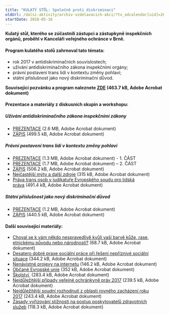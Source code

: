```yaml
---
title: "KULATÝ STŮL: Společně proti diskriminaci"
oldUrl: /dalsi-aktivity/archiv-vzdelavacich-akci/?tx_odcalendar[uid]=266&cHash=69ec2a8ac0b4fb5ac887b81fe5221d4d
startDate: 2018-05-16
---
```


<p><strong>Kulatý stůl, kterého se zúčastnili zástupci a zástupkyně inspekčních orgánů, proběhl v Kanceláři veřejného ochránce v Brně.</strong></p><h4 class="oranzova">Program kulatého stolů zahrnoval tato témata:</h4>
<p class="oranzova"></p><ul><li>rok 2017 v antidiskriminačních souvislostech;</li><li>užívání antidiskriminačního zákona inspekčními orgány;</li><li>právní postavení trans lidí v kontextu změny pohlaví;</li><li>státní příslušnost jako nový diskriminační důvod.</li></ul><p><strong>Související pozvánku a program naleznete <a href="https://www.ochrance.cz/fileadmin/user_upload/projekt_ESF/00_2018_VA/KULATE_STOLY/05_16_Spolecne_proti_diskriminaci/05_16_Spolecne_proti_diskriminaci_POZVANKA.pdf" target="_blank">ZDE</a> (463.7 kB, Adobe Acrobat dokument)</strong></p>
<p><strong></strong></p><h4 class="oranzova">Prezentace a materiály z diskusních skupin a workshopu:</h4><p></p><h5>Užívání antidiskriminačního zákona inspekčními zákony</h5><ul><li><a href="https://www.ochrance.cz/fileadmin/user_upload/projekt_ESF/00_2018_VA/KULATE_STOLY/05_16_Spolecne_proti_diskriminaci/05_16_Uzivani_antidiskriminacniho_zakona_inspekcnimi_organy_PREZENTACE.pdf" target="_blank">PREZENTACE</a> (2.6 MB, Adobe Acrobat dokument)</li><li><a href="https://www.ochrance.cz/fileadmin/user_upload/projekt_ESF/00_2018_VA/KULATE_STOLY/05_16_Spolecne_proti_diskriminaci/05_16_Uzivani_antidiskriminacniho_zakona_inspekcnimi_organy_ZAPIS.pdf" target="_blank">ZÁPIS</a> (499.5 kB, Adobe Acrobat dokument) </li></ul><p></p><h5>Právní postavení trans lidí v kontextu změny pohlaví</h5><ul><li><a href="https://www.ochrance.cz/fileadmin/user_upload/projekt_ESF/00_2018_VA/KULATE_STOLY/05_16_Spolecne_proti_diskriminaci/05_16_Pravni_postaveni_trans_lidi_v_kontextu_zmeny_pohlavi_1_PREZENTACE.pdf" target="_blank">PREZENTACE</a> (1.3 MB, Adobe Acrobat dokument) - 1. ČÁST</li><li><a href="https://www.ochrance.cz/fileadmin/user_upload/projekt_ESF/00_2018_VA/KULATE_STOLY/05_16_Spolecne_proti_diskriminaci/05_16_Pravni_postaveni_trans_lidi_v_kontextu_zmeny_pohlavi_2_PREZENTACE.pdf" target="_blank">PREZENTACE</a> (1.7 MB, Adobe Acrobat dokument) – 2. ČÁST</li><li><a href="https://www.ochrance.cz/fileadmin/user_upload/projekt_ESF/00_2018_VA/KULATE_STOLY/05_16_Spolecne_proti_diskriminaci/05_16_Pravni_postaveni_trans_lidi_v_kontextu_zmeny_pohlavi_ZAPIS.pdf" target="_blank">ZÁPIS</a> (506.2 kB, Adobe Acrobat dokument)</li><li><a href="https://www.ochrance.cz/fileadmin/user_upload/projekt_ESF/00_2018_VA/KULATE_STOLY/05_16_Spolecne_proti_diskriminaci/Nejcastejsi_myty_a_dalsi_zdroje.pdf" target="_blank">Nejčastější mýty a další zdroje</a> (315 kB, Adobe Acrobat dokument)</li><li><a href="https://www.ochrance.cz/fileadmin/user_upload/projekt_ESF/00_2018_VA/KULATE_STOLY/05_16_Spolecne_proti_diskriminaci/Prava_trans_osob_v_judikature_Evropskeho_soudu_pro_lidska_prava.pdf" target="_blank">Práva trans osob v judikatuře Evropského soudu pro lidská práva</a> (491.4 kB, Adobe Acrobat dokument)</li></ul><p></p><h5>Státní příslušnost jako nový diskriminační důvod</h5><ul><li><a href="https://www.ochrance.cz/fileadmin/user_upload/projekt_ESF/00_2018_VA/KULATE_STOLY/05_16_Spolecne_proti_diskriminaci/06_15_Statni_prislusnost_jako_diskriminacni_duvod_PREZENTACE.pdf" target="_blank">PREZENTACE</a> (1.2 MB, Adobe Acrobat dokument)</li><li><a href="https://www.ochrance.cz/fileadmin/user_upload/projekt_ESF/00_2018_VA/KULATE_STOLY/05_16_Spolecne_proti_diskriminaci/05_16_Statni_prislusnost_jako_novy_diskriminacni_duvod_ZAPIS.pdf" target="_blank">ZÁPIS</a> (440.5 kB, Adobe Acrobat dokument)</li></ul><p></p><h4 class="oranzova">Další související materiály:</h4><p></p><ul><li><a href="https://www.ochrance.cz/fileadmin/user_upload/projekt_ESF/00_2018_VA/KULATE_STOLY/05_16_Spolecne_proti_diskriminaci/2017_Diskriminace_CJ.pdf" target="_blank">Choval se k vám někdo nespravedlivě kvůli vaší barvě kůže, rase, etnickému původu nebo národnosti?</a> (68.7 kB, Adobe Acrobat dokument)</li><li><a href="https://www.ochrance.cz/fileadmin/user_upload/projekt_ESF/00_2018_VA/KULATE_STOLY/05_16_Spolecne_proti_diskriminaci/Desatero_dobre_praxe_socialni_prace_pri_reseni_nepriznive_socialni_situace.PDF" target="_blank">Desatero dobré praxe sociální práce při řešení nepříznivé sociální situace</a> (344.2 kB, Adobe Acrobat dokument)</li><li><a href="https://www.ochrance.cz/fileadmin/user_upload/projekt_ESF/00_2018_VA/KULATE_STOLY/05_16_Spolecne_proti_diskriminaci/LETAK_Nenavistne_projevy_na_internetu.pdf" target="_blank">Nenávistné projevy na internetu</a> (146.2 kB, Adobe Acrobat dokument)</li><li><a href="https://www.ochrance.cz/fileadmin/user_upload/projekt_ESF/00_2018_VA/KULATE_STOLY/05_16_Spolecne_proti_diskriminaci/LETAK_Obcane_Evropske_unie.pdf" target="_blank">Občané Evropské unie</a> (352 kB, Adobe Acrobat dokument)</li><li><a href="https://www.ochrance.cz/fileadmin/user_upload/projekt_ESF/00_2018_VA/KULATE_STOLY/05_16_Spolecne_proti_diskriminaci/LETAK_Skolstvi_-_nejcastejsi_dotazy.pdf" target="_blank">Školství </a> (283.4 kB, Adobe Acrobat dokument)</li><li><a href="https://www.ochrance.cz/fileadmin/user_upload/projekt_ESF/00_2018_VA/KULATE_STOLY/05_16_Spolecne_proti_diskriminaci/Nejdulezitejsi_pripady_verejne_ochrankyne_prav_2017.pdf" target="_blank">Nejdůležitější případy veřejné ochránkyně práv 2017</a> (239.5 kB, Adobe Acrobat dokument)</li><li><a href="https://www.ochrance.cz/fileadmin/user_upload/projekt_ESF/00_2018_VA/KULATE_STOLY/05_16_Spolecne_proti_diskriminaci/Nejdulezitejsi_soudni_rozhodnuti_z_oblasti_rovneho_zachazeni_roku_2017.pdf" target="_blank">Nejdůležitější soudní rozhodnutí z oblasti rovného zacházení roku 2017</a> (243.4 kB, Adobe Acrobat dokument)</li><li><a href="https://www.ochrance.cz/fileadmin/user_upload/projekt_ESF/00_2018_VA/KULATE_STOLY/05_16_Spolecne_proti_diskriminaci/Zasady_vyrizovani_stiznosti_na_postup_poskytovatelu_zdravotnich_sluzeb.PDF" target="_blank">Zásady vyřizování stížností na postup poskytovatelů zdravotních služeb</a> (118.3 kB, Adobe Acrobat dokument)</li></ul>
